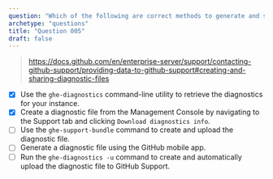 ```yaml
---
question: "Which of the following are correct methods to generate and share a diagnostic file for GitHub Enterprise Server? (Choose two.)"
archetype: "questions"
title: "Question 005"
draft: false
---
```


> https://docs.github.com/en/enterprise-server/support/contacting-github-support/providing-data-to-github-support#creating-and-sharing-diagnostic-files
- [x] Use the `ghe-diagnostics` command-line utility to retrieve the diagnostics for your instance.
- [x] Create a diagnostic file from the Management Console by navigating to the Support tab and clicking `Download diagnostics info`.
- [ ] Use the `ghe-support-bundle` command to create and upload the diagnostic file.
- [ ] Generate a diagnostic file using the GitHub mobile app.
- [ ] Run the `ghe-diagnostics -u` command to create and automatically upload the diagnostic file to GitHub Support.
